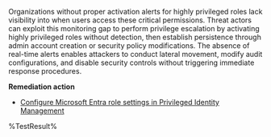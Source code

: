 Organizations without proper activation alerts for highly privileged roles lack visibility into when users access these critical permissions. Threat actors can exploit this monitoring gap to perform privilege escalation by activating highly privileged roles without detection, then establish persistence through admin account creation or security policy modifications. The absence of real-time alerts enables attackers to conduct lateral movement, modify audit configurations, and disable security controls without triggering immediate response procedures.

**Remediation action**

- [Configure Microsoft Entra role settings in Privileged Identity Management](https://learn.microsoft.com/en-us/entra/id-governance/privileged-identity-management/pim-how-to-change-default-settings?wt.mc_id=zerotrustrecommendations_automation_content_cnl_csasci#require-justification-on-activation)
<!--- Results --->
%TestResult%

